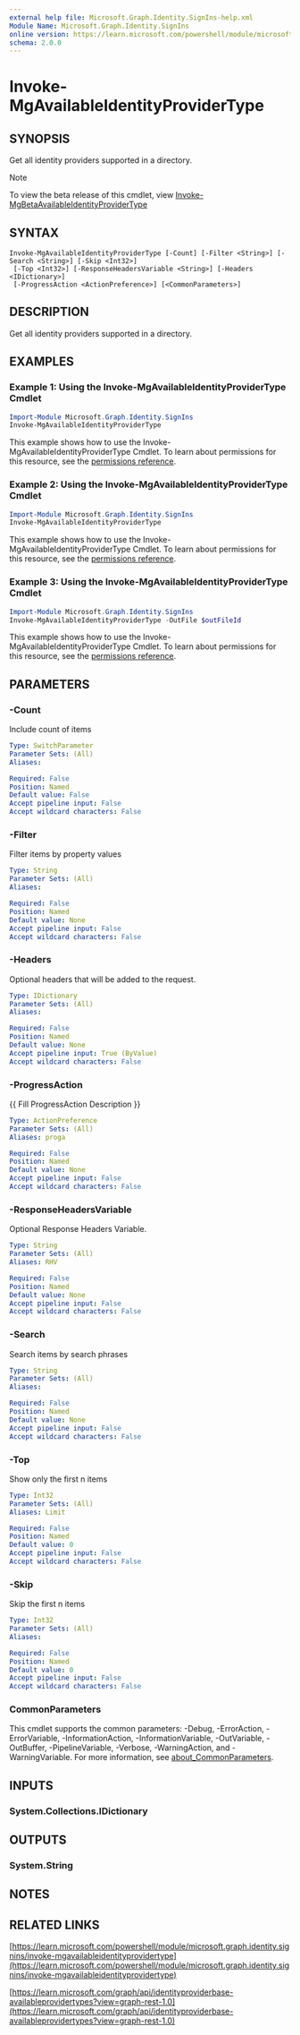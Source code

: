 ```yaml
---
external help file: Microsoft.Graph.Identity.SignIns-help.xml
Module Name: Microsoft.Graph.Identity.SignIns
online version: https://learn.microsoft.com/powershell/module/microsoft.graph.identity.signins/invoke-mgavailableidentityprovidertype
schema: 2.0.0
---
```


# Invoke-MgAvailableIdentityProviderType

## SYNOPSIS
Get all identity providers supported in a directory.

> [!NOTE]
> To view the beta release of this cmdlet, view [Invoke-MgBetaAvailableIdentityProviderType](/powershell/module/Microsoft.Graph.Beta.Identity.SignIns/Invoke-MgBetaAvailableIdentityProviderType?view=graph-powershell-beta)

## SYNTAX

```
Invoke-MgAvailableIdentityProviderType [-Count] [-Filter <String>] [-Search <String>] [-Skip <Int32>]
 [-Top <Int32>] [-ResponseHeadersVariable <String>] [-Headers <IDictionary>]
 [-ProgressAction <ActionPreference>] [<CommonParameters>]
```

## DESCRIPTION
Get all identity providers supported in a directory.

## EXAMPLES
### Example 1: Using the Invoke-MgAvailableIdentityProviderType Cmdlet
```powershell
Import-Module Microsoft.Graph.Identity.SignIns
Invoke-MgAvailableIdentityProviderType
```
This example shows how to use the Invoke-MgAvailableIdentityProviderType Cmdlet.
To learn about permissions for this resource, see the [permissions reference](/graph/permissions-reference).
### Example 2: Using the Invoke-MgAvailableIdentityProviderType Cmdlet
```powershell
Import-Module Microsoft.Graph.Identity.SignIns
Invoke-MgAvailableIdentityProviderType
```
This example shows how to use the Invoke-MgAvailableIdentityProviderType Cmdlet.
To learn about permissions for this resource, see the [permissions reference](/graph/permissions-reference).
### Example 3: Using the Invoke-MgAvailableIdentityProviderType Cmdlet
```powershell
Import-Module Microsoft.Graph.Identity.SignIns
Invoke-MgAvailableIdentityProviderType -OutFile $outFileId
```
This example shows how to use the Invoke-MgAvailableIdentityProviderType Cmdlet.
To learn about permissions for this resource, see the [permissions reference](/graph/permissions-reference).

## PARAMETERS

### -Count
Include count of items

```yaml
Type: SwitchParameter
Parameter Sets: (All)
Aliases:

Required: False
Position: Named
Default value: False
Accept pipeline input: False
Accept wildcard characters: False
```

### -Filter
Filter items by property values

```yaml
Type: String
Parameter Sets: (All)
Aliases:

Required: False
Position: Named
Default value: None
Accept pipeline input: False
Accept wildcard characters: False
```

### -Headers
Optional headers that will be added to the request.

```yaml
Type: IDictionary
Parameter Sets: (All)
Aliases:

Required: False
Position: Named
Default value: None
Accept pipeline input: True (ByValue)
Accept wildcard characters: False
```

### -ProgressAction
{{ Fill ProgressAction Description }}

```yaml
Type: ActionPreference
Parameter Sets: (All)
Aliases: proga

Required: False
Position: Named
Default value: None
Accept pipeline input: False
Accept wildcard characters: False
```

### -ResponseHeadersVariable
Optional Response Headers Variable.

```yaml
Type: String
Parameter Sets: (All)
Aliases: RHV

Required: False
Position: Named
Default value: None
Accept pipeline input: False
Accept wildcard characters: False
```

### -Search
Search items by search phrases

```yaml
Type: String
Parameter Sets: (All)
Aliases:

Required: False
Position: Named
Default value: None
Accept pipeline input: False
Accept wildcard characters: False
```

### -Top
Show only the first n items

```yaml
Type: Int32
Parameter Sets: (All)
Aliases: Limit

Required: False
Position: Named
Default value: 0
Accept pipeline input: False
Accept wildcard characters: False
```

### -Skip
Skip the first n items

```yaml
Type: Int32
Parameter Sets: (All)
Aliases:

Required: False
Position: Named
Default value: 0
Accept pipeline input: False
Accept wildcard characters: False
```

### CommonParameters
This cmdlet supports the common parameters: -Debug, -ErrorAction, -ErrorVariable, -InformationAction, -InformationVariable, -OutVariable, -OutBuffer, -PipelineVariable, -Verbose, -WarningAction, and -WarningVariable. For more information, see [about_CommonParameters](http://go.microsoft.com/fwlink/?LinkID=113216).

## INPUTS

### System.Collections.IDictionary
## OUTPUTS

### System.String
## NOTES

## RELATED LINKS

[https://learn.microsoft.com/powershell/module/microsoft.graph.identity.signins/invoke-mgavailableidentityprovidertype](https://learn.microsoft.com/powershell/module/microsoft.graph.identity.signins/invoke-mgavailableidentityprovidertype)

[https://learn.microsoft.com/graph/api/identityproviderbase-availableprovidertypes?view=graph-rest-1.0](https://learn.microsoft.com/graph/api/identityproviderbase-availableprovidertypes?view=graph-rest-1.0)




